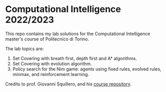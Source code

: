 # Computational Intelligence 2022/2023

This repo contains my lab solutions for the Computational Intelligence master's course of Politecnico di Torino.

The lab topics are:
1. Set Covering with breath first, depth first and A* algorithms.
2. Set Covering with evolution algorithm.
3. Policy search for the Nim game: agents using fixed rules, evolved rules, minmax, and reinforcement learning.

Credits to prof. Giovanni Squillero, and his [course repository](https://github.com/squillero/computational-intelligence).
